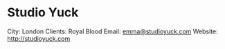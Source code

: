 # Studio Yuck

City: London
Clients: Royal Blood
Email: emma@studioyuck.com
Website: http://studioyuck.com